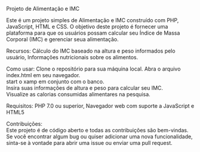 Projeto de Alimentação e IMC

Este é um projeto simples de Alimentação e IMC construído com PHP, JavaScript, HTML e CSS. O objetivo deste projeto é fornecer uma plataforma para que os usuários possam calcular seu Índice de Massa Corporal (IMC) e gerenciar seua alimentação.

Recursos:
Cálculo do IMC baseado na altura e peso informados pelo usuário,
Informações nutricionais sobre os alimentos.

Como usar:
Clone o repositório para sua máquina local.
Abra o arquivo index.html em seu navegador.  
start o xamp em conjunto com o banco.  
Insira suas informações de altura e peso para calcular seu IMC.  
Visualize as calorias consumidas alimentares na pesquisa.  

Requisitos: 
PHP 7.0 ou superior, 
Navegador web com suporte a JavaScript e HTML5  

Contribuições:  
Este projeto é de código aberto e todas as contribuições são bem-vindas. Se você encontrar algum bug ou quiser adicionar uma nova funcionalidade, sinta-se à vontade para  abrir uma issue ou enviar uma pull request.  


